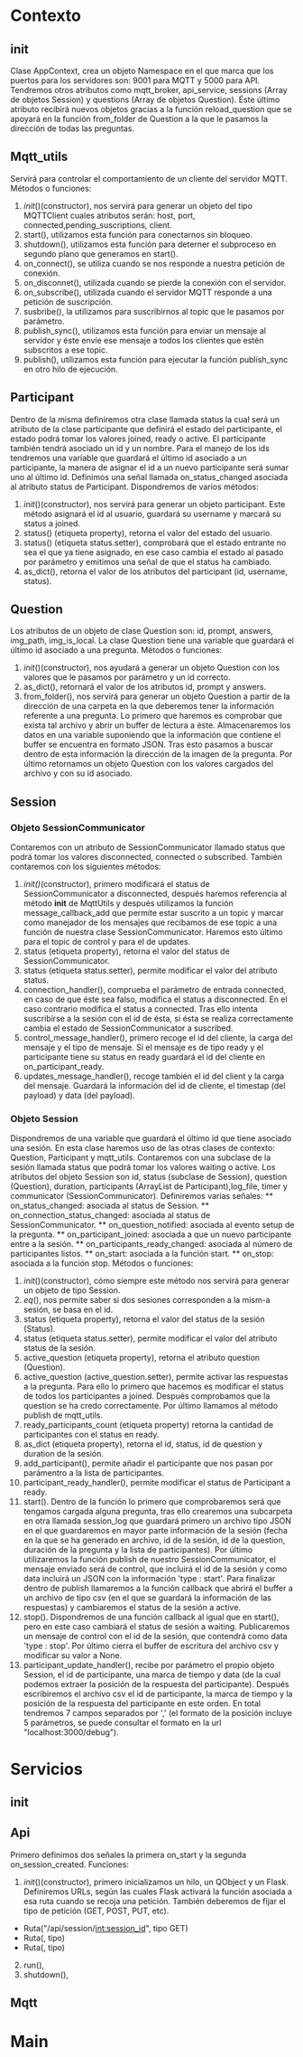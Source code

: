 # Contexto
## init
Clase AppContext, crea un objeto Namespace en el que marca que los puertos para los servidores son: 9001 para MQTT y 5000 para API. Tendremos otros atributos como mqtt_broker, api_service, sessions (Array de objetos Session) y questions (Array de objetos Question). Éste último atributo recibirá nuevos objetos gracias a la función reload_question que se apoyará en la función from_folder de Question a la que le pasamos la dirección de todas las preguntas.
## Mqtt_utils
Servirá para controlar el comportamiento de un cliente del servidor MQTT.
Métodos o funciones:
1. _init_()(constructor), nos servirá para generar un objeto del tipo MQTTClient cuales atributos serán: host, port, connected,pending_suscriptions, client.
2. start(), utilizamos esta función para conectarnos sin bloqueo.
3. shutdown(), utilizamos esta función para deterner el subproceso en segundo plano que generamos en start().
4. on_connect(), se utiliza cuando se nos responde a nuestra petición de conexión.
5. on_disconnet(), utilizada cuando se pierde la conexión con el servidor.
6. on_subscribe(), utilizada cuando el servidor MQTT responde a una petición de suscripción.
7. susbribe(), la utilizamos para suscribirnos al topic que le pasamos por parámetro.
8. publish_sync(), utilizamos esta función para enviar un mensaje al servidor y éste envíe ese mensaje a todos los clientes que estén subscritos a ese topic.
9. publish(), utilizamos esta función para ejecutar la función publish_sync en otro hilo de ejecución.
## Participant
Dentro de la misma definiremos otra clase llamada status la cual será un atributo de la clase participante que definirá el estado del participante, el estado podrá tomar los valores joined, ready o active.
El participante también tendrá asociado un id y un nombre. Para el manejo de los ids tendremos una variable que guardará el último id asociado a un participante, la manera de asignar el id a un nuevo participante será sumar uno al último id.
Definimos una señal llamada on_status_changed asociada al atributo status de Participant.
Dispondremos de varios métodos:
1. _init_()(constructor), nos servirá para generar un objeto participant. Este método asignará el id al usuario, guardará su username y marcará su status a joined.
2. status() (etiqueta property), retorna el valor del estado del usuario.
3. status() (etiqueta status.setter), comprobará que el estado entrante no sea el que ya tiene asignado, en ese caso cambia el estado al pasado por parámetro y emitimos una señal de que el status ha cambiado.
4. as_dict(),  retorna el valor de los atributos del participant (id, username, status).
## Question
Los atributos de un objeto de clase Question son: id, prompt, answers, img_path, img_is_local. La clase Question tiene una variable que guardará el último id asociado a una pregunta.
Métodos o funciones:
1. _init_()(constructor), nos ayudará a generar un objeto Question con los valores que le pasamos por parámetro y un id correcto.
2. as_dict(), retornará el valor de los atributos id, prompt y answers.
3. from_folder(), nos servirá para generar un objeto Question a partir de la dirección de una carpeta en la que deberemos tener la información referente a una pregunta. Lo primero que haremos es comprobar que exista tal archivo y abrir un buffer de lectura a éste. Almacenaremos los datos en una variable suponiendo que la información que contiene el buffer se encuentra en formato JSON. Tras esto pasamos a buscar dentro de esta información la dirección de la imagen de la pregunta. Por último retornamos un objeto Question con los valores cargados del archivo y con su id asociado.
## Session
### Objeto SessionCommunicator
Contaremos con un atributo de SessionCommunicator llamado status que podrá tomar los valores disconnected, connected o subscribed.
También contaremos con los siguientes métodos:
1. _init()_(constructor), primero modificará el status de SessionCommunicator a disconnected, después haremos referencia al método __init__ de MqttUtils y después utilizamos la función message_callback_add que permite estar suscrito a un topic y marcar como manejador de los mensajes que recibamos de ese topic a una función de nuestra clase SessionCommunicator. Haremos esto último para el topic de control y para el de updates.
2. status (etiqueta property), retorna el valor del status de SessionCommunicator.
3. status (etiqueta status.setter), permite modificar el valor del atributo status.
4. connection_handler(), comprueba el parámetro de entrada connected, en caso de que éste sea falso, modifica el status a disconnected. En el caso contrario modifica el status a connected. Tras ello intenta suscribirse a la sesión con el id de ésta, si ésta se realiza correctamente cambia el estado de SessionCommunicator a suscribed.
5. control_message_handler(), primero recoge el id del cliente, la carga del mensaje y el tipo de mensaje. Si el mensaje es de tipo ready y el participante tiene su status en ready guardará el id del cliente en on_participant_ready.
6. updates_message_handler(), recoge también el id del client y la carga del mensaje. Guardará la información del id de cliente, el timestap (del payload) y data (del payload).
 
### Objeto Session
Dispondremos de una variable que guardará el último id que tiene asociado una sesión.
En esta clase haremos uso de las otras clases de contexto: Question, Participant y mqtt_utils.
Contaremos con una subclase de la sesión llamada status que podrá tomar los valores waiting o active.
Los atributos del objeto Session son id, status (subclase de Session), question (Question), duration, participants (ArrayList de Participant),log_file, timer y communicator (SessionCommunicator).
Definiremos varias señales:
** on_status_changed: asociada al status de Session.
** on_connection_status_changed: asociada al status de SessionCommunicator.
** on_question_notified: asociada al evento setup de la pregunta.
** on_participant_joined: asociada a que un nuevo participante entre a la sesión.
** on_participants_ready_changed: asociada al número de participantes listos.
** on_start: asociada a la función start.
** on_stop: asociada a la función stop.
Métodos o funciones:
1. _init_()(constructor), cómo siempre este método nos servirá para generar un objeto de tipo Session.
2. _eq_(), nos permite saber si dos sesiones corresponden a la mism-a sesión, se basa en el id.
3. status (etiqueta property), retorna el valor del status de la sesión (Status).
4. status (etiqueta status.setter), permite modificar el valor del atributo status de la sesión.
5. active_question (etiqueta property), retorna el atributo question (Question).
6. active_question (active_question.setter), permite activar las respuestas a la pregunta. Para ello lo primero que hacemos es modificar el status de todos los participantes a joined. Después comprobamos que la question se ha credo correctamente. Por último llamamos al método publish de mqtt_utils.
7. ready_participants_count (etiqueta property) retorna la cantidad de participantes con el status en ready.
8. as_dict (etiqueta property), retorna el id, status, id de question y duration de la sesión.
9. add_participant(), permite añadir el participante que nos pasan por parámentro a la lista de participantes.
10. participant_ready_handler(), permite modificar el status de Participant a ready.
11. start(). Dentro de la función lo primero que comprobaremos será que tengamos cargada alguna pregunta, tras ello crearemos una subcarpeta en otra llamada session_log que guardará primero un archivo tipo JSON en el que guardaremos en mayor parte información de la sesión (fecha en la que se ha generado en archivo, id de la sesión, id de la question, duración de la pregunta y la lista de participantes). Por último utilizaremos la función publish de nuestro SessionCommunicator, el mensaje enviado será de control, que incluirá el id de la sesión y como data incluirá un JSON con la información 'type : start'. Para finalizar dentro de publish llamaremos a la función callback que abrirá el buffer a un archivo de tipo csv (en el que se guardará la información de las respuestas) y cambiaremos el status de la sesión a active.
12. stop(). Dispondremos de una función callback al igual que en start(), pero en este caso cambiará el status de sesión a waiting. Publicaremos un mensaje de control con el id de la sesión, que contendrá como data 'type : stop'. Por último cierra el buffer de escritura del archivo csv y modificar su valor a None.
13. participant_update_handler(), recibe por parámetro el propio objeto Session, el id de participante, una marca de tiempo y data (de la cual podemos extraer la posición de la respuesta del participante). Después escribiremos el archivo csv el id de participante, la marca de tiempo y la posición de la respuesta del participante en este orden. En total tendremos 7 campos separados por ',' (el formato de la posición incluye 5 parámetros, se puede consultar el formato en la url "localhost:3000/debug").
# Servicios
## init
## Api
Primero definimos dos señales la primera on_start y la segunda on_session_created.
Funciones:
1. _init_()(constructor), primero inicializamos un hilo, un QObject y un Flask. Definiremos URLs, según las cuales Flask activará la función asociada a esa ruta cuando se recoja una petición. También deberemos de fijar el tipo de petición (GET, POST, PUT, etc).
* Ruta("/api/session/<int:session_id>", tipo GET)
* Ruta(, tipo)
* Ruta(, tipo)
2. run(), 
3. shutdown(),
## Mqtt
# Main